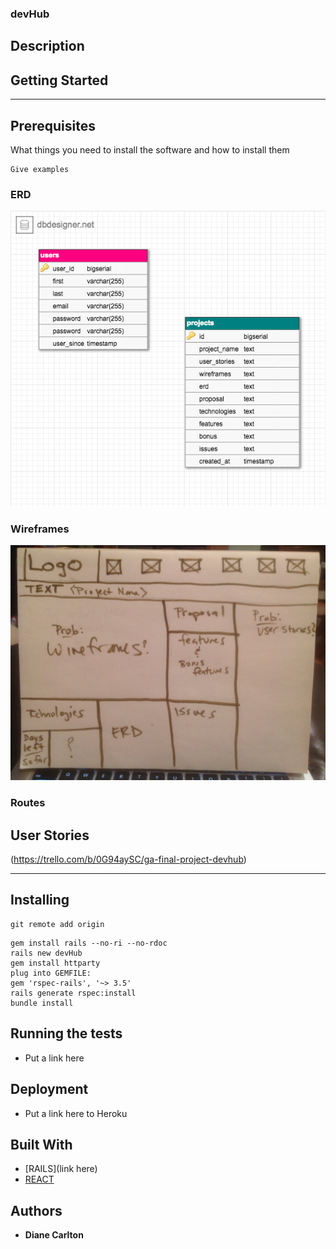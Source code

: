 ### devHub

## Description



## Getting Started


<!--
- **Front**: [https://git.generalassemb.ly/jonnycakes/tvflix-front](https://git.generalassemb.ly/jonnycakes/tvflix-front)
- **Back**: [https://git.generalassemb.ly/jonnycakes/tvflix-back](https://git.generalassemb.ly/jonnycakes/tvflix-back) -->

---

## Prerequisites

What things you need to install the software and how to install them

```
Give examples
```

### ERD

![ERD](/app/assets/images/erb.jpg)


### Wireframes

![Wireframes](/app/assets/images/wireframes.jpeg)

### Routes

<!-- ![routes](./assets/routes.jpg) -->


## User Stories

(https://trello.com/b/0G94aySC/ga-final-project-devhub)

---

## Installing

```
git remote add origin
```

```
gem install rails --no-ri --no-rdoc
rails new devHub
gem install httparty
plug into GEMFILE:
gem 'rspec-rails', '~> 3.5'
rails generate rspec:install
bundle install

```
## Running the tests

* Put a link here
## Deployment

* Put a link here to Heroku

## Built With

* [RAILS](link here)
* [REACT](https://facebook.github.io/react/)


## Authors

* **Diane Carlton**
